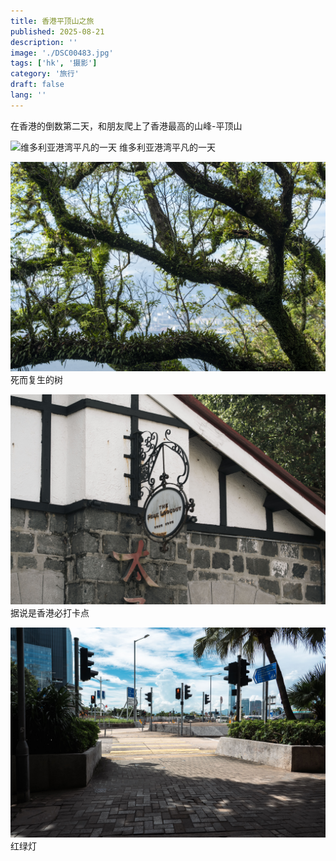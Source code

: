 ```yaml
---
title: 香港平顶山之旅
published: 2025-08-21
description: ''
image: './DSC00483.jpg'
tags: ['hk', '摄影']
category: '旅行'
draft: false 
lang: ''
---
```


在香港的倒数第二天，和朋友爬上了香港最高的山峰-平顶山  

![维多利亚港湾平凡的一天](./DSC00488-Pano.jpg)
维多利亚港湾平凡的一天  

![死而复生的树](./DSC00460.jpg)
死而复生的树 

![据说是香港必打卡点](./DSC00444.jpg)
据说是香港必打卡点 

![红绿灯](./DSC00437.jpg)
红绿灯  